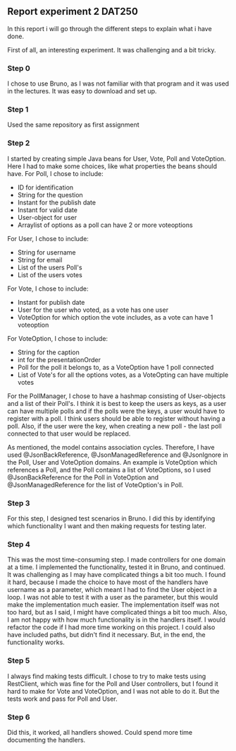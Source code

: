 ## Report experiment 2 DAT250

In this report i will go through the different steps to explain what i have done. 

First of all, an interesting experiment. It was challenging and a bit tricky. 

### Step 0
I chose to use Bruno, as I was not familiar with that program and it was used in the lectures. It was easy to download 
and set up.

### Step 1
Used the same repository as first assignment

### Step 2
I started by creating simple Java beans for User, Vote, Poll and VoteOption. Here I had to make some choices, like what 
properties the beans should have. 
For Poll, I chose to include:
* ID for identification
* String for the question 
* Instant for the publish date 
* Instant for valid date 
* User-object for user 
* Arraylist of options as a poll can have 2 or more voteoptions

For User, I chose to include: 
* String for username
* String for email
* List of the users Poll's 
* List of the users votes

For Vote, I chose to include:
* Instant for publish date
* User for the user who voted, as a vote has one user
* VoteOption for which option the vote includes, as a vote can have 1 voteoption

For VoteOption, I chose to include: 
* String for the caption
* int for the presentationOrder
* Poll for the poll it belongs to, as a VoteOption have 1 poll connected
* List of Vote's for all the options votes, as a VoteOpting can have multiple votes

For the PollManager, I chose to have a hashmap consisting of User-objects and a list of their Poll's. 
I think it is best to keep the users as keys, as a user can have multiple polls and if the polls were the keys, 
a user would have to register with a poll. I think users should be able to register without having a poll.
Also, if the user were the key, when creating a new poll - the last poll connected to that user would be replaced.

As mentioned, the model contains association cycles. Therefore, I have used @JsonBackReference, @JsonManagedReference 
and @JsonIgnore in the Poll, User and VoteOption domains. An example is VoteOption which references a Poll, and the Poll 
contains a list of VoteOptions, so I used @JsonBackReference for the Poll in VoteOption and @JsonManagedReference for the
list of VoteOption's in Poll. 

### Step 3
For this step, I designed test scenarios in Bruno. I did this by identifying which functionality I want and then
making requests for testing later. 

### Step 4
This was the most time-consuming step. I made controllers for one domain at a time. I implemented the functionality, 
tested it in Bruno, and continued. It was challenging as I may have complicated things a bit too much. 
I found it hard, because I made the choice to have most of the handlers have username as a parameter, which meant I had
to find the User object in a loop. I was not able to test it with a user as the parameter, but this would make the 
implementation much easier. The implementation itself was not too hard, but as I said, I might have complicated things a bit too much. 
Also, I am not happy with how much functionality is in the handlers itself. I would refactor the code if I had more time 
working on this project. I could also have included paths, but didn't find it necessary. But, in the end, the functionality works. 

### Step 5
I always find making tests difficult. I chose to try to make tests using RestClient, which was fine for the Poll and User 
controllers, but I found it hard to make for Vote and VoteOption, and I was not able to do it. 
But the tests work and pass for Poll and User. 

### Step 6
Did this, it worked, all handlers showed. Could spend more time documenting the handlers. 



